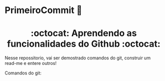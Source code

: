# PrimeiroCommit 🚀

<h1 align="center"> :octocat: Aprendendo as funcionalidades do Github :octocat:</h1>

<p> Nesse repossitorio, vai ser demostrado comandos do git, construir um read-me e entere outros! </p>

Comandos do git:
